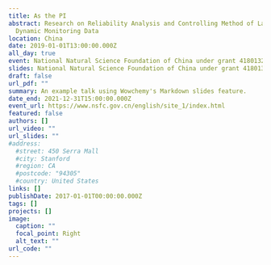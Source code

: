```yaml
---
title: As the PI
abstract: Research on Reliability Analysis and Controlling Method of Land Cover
  Dynamic Monitoring Data
location: China
date: 2019-01-01T13:00:00.000Z
all_day: true
event: National Natural Science Foundation of China under grant 41801323
slides: National Natural Science Foundation of China under grant 41801323
draft: false
url_pdf: ""
summary: An example talk using Wowchemy's Markdown slides feature.
date_end: 2021-12-31T15:00:00.000Z
event_url: https://www.nsfc.gov.cn/english/site_1/index.html
featured: false
authors: []
url_video: ""
url_slides: ""
#address:
  #street: 450 Serra Mall
  #city: Stanford
  #region: CA
  #postcode: "94305"
  #country: United States
links: []
publishDate: 2017-01-01T00:00:00.000Z
tags: []
projects: []
image:
  caption: ""
  focal_point: Right
  alt_text: ""
url_code: ""
---
```

